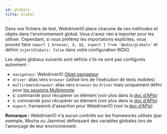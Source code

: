 ```yaml
---
id: globals
title: Global
---
```


Dans vos fichiers de test, WebdriverIO place chacune de ces méthodes et objets dans l'environnement global. Vous n'avez rien à importer pour les utiliser. Cependant, si vous préférez les importations explicites, vous pouvez faire `import { browser, $, $$, expect } from '@wdio/globals'` et définir `injectGlobals: false` dans votre configuration WDIO.

Les objets globaux suivants sont définis s'ils ne sont pas configurés autrement :

- `navigateur`: WebdriverIO [Objet navigateur](https://webdriver.io/docs/api/browser)
- `driver`: alias vers `browser` (utilisé lors de l'exécution de tests mobiles)
- `multiremotebrowser`: alias vers `browser` ou `driver` mais uniquement défini pour [les sessions Multiremote](/docs/multiremote)
- `$`: commande pour récupérer un élément (voir plus dans la [doc d'APIs](/docs/api/browser/$))
- `$`: commande pour récupérer un élément (voir plus dans la [doc d'APIs](/docs/api/browser/$$))
- `expect`: framework d'assertion pour WebdriverIO (voir la [doc d'APIs](/docs/api/expect-webdriverio))

__Remarque :__ WebdriverIO n'a aucun contrôle sur les frameworks utilisés (par exemple, Mocha ou Jasmine) définissant des variables globales lors de l'amorçage de leur environnement.
